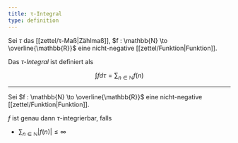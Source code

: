 ```yaml
---
title: τ-Integral
type: definition
---
```


Sei $\tau$ das [[zettel/τ-Maß|Zählmaß]], $f : \mathbb{N} \to \overline{\mathbb{R}}$ eine nicht-negative [[zettel/Funktion|Funktion]].

Das *$\tau$-Integral* ist definiert als

$$
	\int f d\tau = \sum_{n \in \mathbb{N}} f(n)
$$

---

Sei $f : \mathbb{N} \to \overline{\mathbb{R}}$ eine nicht-negative [[zettel/Funktion|Funktion]].

$f$ ist genau dann $\tau$-integrierbar, falls
- $\sum_{n \in \mathbb{N}} |f(n)| \le \infty$